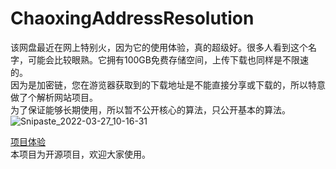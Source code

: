 # ChaoxingAddressResolution

该网盘最近在网上特别火，因为它的使用体验，真的超级好。很多人看到这个名字，可能会比较眼熟。它拥有100GB免费存储空间，上传下载也同样是不限速的。  
因为是加密链，您在游览器获取到的下载地址是不能直接分享或下载的，所以特意做了个解析网站项目。  
为了保证能够长期使用，所以暂不公开核心的算法，只公开基本的算法。  
![Snipaste_2022-03-27_10-16-31](https://user-images.githubusercontent.com/91483168/160263816-7eb1e2d5-f2ab-46ba-a765-21e8f122652d.png)

[项目体验](https://jiexi.kiwiw.cn "点击")  
本项目为开源项目，欢迎大家使用。
